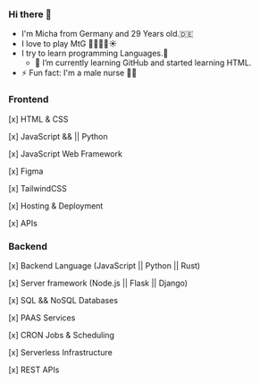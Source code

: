 ### Hi there 👋 
- I'm Micha from Germany and 29 Years old.🇩🇪
- I love to play MtG 🌳💀🔥💧☀
- I try to learn programming Languages.🤖
  - 🌱 I’m currently learning GitHub and started learning HTML.
- ⚡ Fun fact: I'm a male nurse 👨‍⚕️
### Frontend
    
  [x] HTML & CSS

  [x] JavaScript && || Python

  [x] JavaScript Web Framework

  [x] Figma

  [x] TailwindCSS

  [x] Hosting & Deployment

  [x] APIs

  ### Backend

[x] Backend Language (JavaScript || Python || Rust)

[x] Server framework (Node.js || Flask || Django)

[x] SQL && NoSQL Databases

[x] PAAS Services

[x] CRON Jobs & Scheduling

[x] Serverless Infrastructure

[x] REST APIs
  

<!--
**MichaFischer/MichaFischer** is a ✨ _special_ ✨ repository because its `README.md` (this file) appears on your GitHub profile.

Here are some ideas to get you started:

- 🔭 I’m currently working on ...

- 👯 I’m looking to collaborate on ...
- 🤔 I’m looking for help with ...
- 💬 Ask me about ...
- 📫 How to reach me: ...
- 😄 Pronouns: ...
- ⚡ Fun fact: ...
-->
